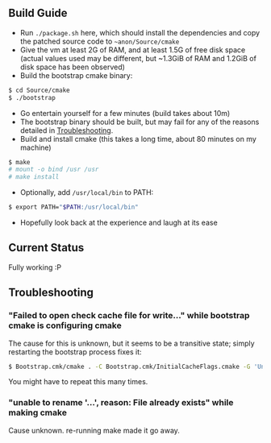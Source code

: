 ## Build Guide

- Run `./package.sh` here, which should install the dependencies and copy the patched source code to `~anon/Source/cmake`
- Give the vm at least 2G of RAM, and at least 1.5G of free disk space (actual values used may be different, but ~1.3GiB of RAM and 1.2GiB of disk space has been observed)
- Build the bootstrap cmake binary:
```sh
$ cd Source/cmake
$ ./bootstrap
```
- Go entertain yourself for a few minutes (build takes about 10m)
- The bootstrap binary should be built, but may fail for any of the reasons detailed in [Troubleshooting](#troubleshooting).
- Build and install cmake (this takes a long time, about 80 minutes on my machine)
```sh
$ make
# mount -o bind /usr /usr
# make install
```
- Optionally, add `/usr/local/bin` to PATH:
```sh
$ export PATH="$PATH:/usr/local/bin"
```
- Hopefully look back at the experience and laugh at its ease

## Current Status

Fully working :P

## Troubleshooting

### "Failed to open check cache file for write..." while bootstrap cmake is configuring cmake

The cause for this is unknown, but it seems to be a transitive state; simply restarting the bootstrap process fixes it:
```sh
$ Bootstrap.cmk/cmake . -C Bootstrap.cmk/InitialCacheFlags.cmake -G 'Unix Makefiles' -DCMAKE_BOOTSTRAP=1 -DBUILD_TESTING=0
```
You might have to repeat this many times.

### "unable to rename '...', reason: File already exists" while making cmake

Cause unknown. re-running make made it go away.

